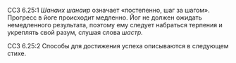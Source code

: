 ССЗ 6.25:1	_Шанаих шанаир_ означает «постепенно, шаг за шагом». Прогресс в йоге происходит медленно. Йог не должен ожидать немедленного результата, поэтому ему следует набраться терпения и укреплять свой разум, слушая слова _шастр._

ССЗ 6.25:2	Способы для достижения успеха описываются в следующем стихе.